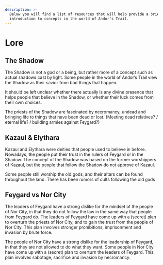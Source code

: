 ```yaml
---
description: >-
  Below you will find a list of resources that will help provide a brief
  introduction to concepts in the world of Andor's Trail.
---
```


# Lore

## The Shadow

The Shadow is not a god or a being, but rather more of a concept such as actual shadows cast by light. Some people in the world of Andor’s Trail view the Shadow as their savior from bad things that happen.

It should be left unclear whether there actually is any divine presence that helps people that believe in the Shadow, or whether their luck comes from their own choices.

The priests of the Shadow are fascinated by necromancy, undead and bringing life to things that have been dead or lost. \(Meeting dead relatives? / eternal life? / building armies against Feygard?\)

## Kazaul & Elythara

Kazaul and Elythara were deities that people used to believe in before. Nowadays, the people put their trust in the rulers of Feygard or in the Shadow. The concept of the Shadow was based on the former worshippers of Kazaul, but the people that follow the Shadow do not approve of Kazaul.

Some people still worship the old gods, and their altars can be found throughout the land. There has been rumors of cults following the old gods

## Feygard vs Nor City

The leaders of Feygard have a strong dislike for the mindset of the people of Nor City, in that they do not follow the law in the same way that people from Feygard do. The leaders of Feygard have come up with a \(secret\) plan to overturn the priests of Nor City, and to gain the trust from the people of Nor City. This plan involves stronger prohibitions, imprisonment and invasion by brute force.

The people of Nor City have a strong dislike for the leadership of Feygard, in that they are not allowed to do what they want. Some people in Nor City have come up with a \(secret\) plan to overturn the leaders of Feygard. This plan involves sabotage, sacrifice and invasion by necromancy.


